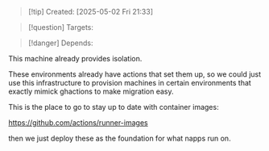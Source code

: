 
>[!tip] Created: [2025-05-02 Fri 21:33]

>[!question] Targets: 

>[!danger] Depends: 

This machine already provides isolation.

These environments already have actions that set them up, so we could just use this infrastructure to provision machines in certain environments that exactly mimick ghactions to make migration easy.

This is the place to go to stay up to date with container images:

https://github.com/actions/runner-images

then we just deploy these as the foundation for what napps run on.